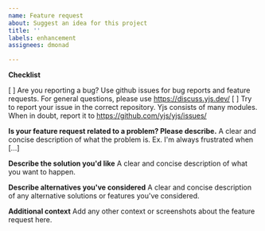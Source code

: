 ```yaml
---
name: Feature request
about: Suggest an idea for this project
title: ''
labels: enhancement
assignees: dmonad

---
```


**Checklist**

[ ] Are you reporting a bug? Use github issues for bug reports and feature requests. For general questions, please use https://discuss.yjs.dev/
[ ] Try to report your issue in the correct repository. Yjs consists of many modules. When in doubt, report it to https://github.com/yjs/yjs/issues/

**Is your feature request related to a problem? Please describe.**
A clear and concise description of what the problem is. Ex. I'm always frustrated when [...]

**Describe the solution you'd like**
A clear and concise description of what you want to happen.

**Describe alternatives you've considered**
A clear and concise description of any alternative solutions or features you've considered.

**Additional context**
Add any other context or screenshots about the feature request here.
